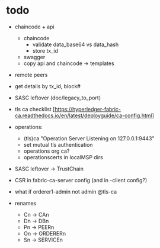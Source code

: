 # todo

* chaincode + api
  * chaincode
    * validate data_base64 vs data_hash
    * store tx_id
  * swagger
  * copy api and chaincode -> templates
* remote peers

* get details by tx_id, block#
* SASC leftover (doc/legacy_to_port)
* tls ca checklist [https://hyperledger-fabric-ca.readthedocs.io/en/latest/deployguide/ca-config.html]
* operations:
  * (tls)ca "Operation Server Listening on 127.0.0.1:9443"
  * set mutual tls authentication
  * operations org ca?
  * operationscerts in localMSP dirs
* SASC leftover -> TrustChain
* CSR in fabric-ca-server config (and in -client config?)
* what if orderer1-admin not admin @tls-ca
* renames
  * Cn -> CAn
  * Dn -> DBn
  * Pn -> PEERn
  * On -> ORDERERn
  * Sn -> SERVICEn
